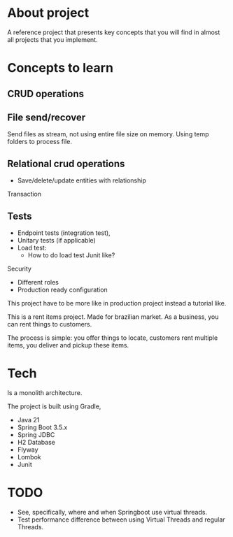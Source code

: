 # About project

A reference project that presents key concepts that you will find in almost all projects that you implement.

# Concepts to learn

## CRUD operations
## File send/recover

Send files as stream, not using entire file size on memory.
Using temp folders to process file.

## Relational crud operations
 * Save/delete/update entities with relationship

Transaction

## Tests
* Endpoint tests (integration test), 
* Unitary tests (if applicable)
* Load test:
  * How to do load test Junit like?

Security
* Different roles
* Production ready configuration


This project have to be more like in production project instead a tutorial like.


This is a rent items project. Made for brazilian market.
As a business, you can rent things to customers.

The process is simple: you offer things to locate, customers rent multiple items, you deliver and pickup these items.


# Tech

Is a monolith architecture.

The project is built using Gradle, 
* Java 21 
* Spring Boot 3.5.x 
* Spring JDBC 
* H2 Database
* Flyway
* Lombok
* Junit

# TODO

* See, specifically, where and when Springboot use virtual threads.
* Test performance difference between using Virtual Threads and regular Threads.